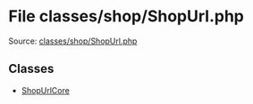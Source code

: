 File classes/shop/ShopUrl.php
=========

Source: [classes/shop/ShopUrl.php](https://github.com/PrestaShop/PrestaShop/blob/1.5.3.0/classes/shop/ShopUrl.php)


Classes
-------

* [ShopUrlCore](class.ShopUrlCore.md)

